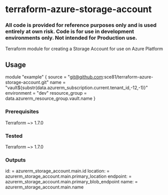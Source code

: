 # terraform-azure-storage-account
### All code is provided for reference purposes only and is used entirely at own risk. Code is for use in development environments only. Not intended for Production use. 


Terraform module for creating a Storage Account for use on Azure Platform  


## Usage

module "example" {
  source            = "git@github.com:sce81/terraform-azure-storage-account.git"
    name            = "vault${substr(data.azurerm_subscription.current.tenant_id,-12,-1)}"
    environment     = "dev"
    resource_group  = data.azurerm_resource_group.vault.name
}


### Prerequisites

Terraform ~> 1.7.0  

### Tested

Terraform ~> 1.7.0  

### Outputs

id:               = azurerm_storage_account.main.id 
location:         = azurerm_storage_account.main.primary_location
endpoint:         = azurerm_storage_account.main.primary_blob_endpoint
name:             = azurerm_storage_account.main.name